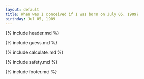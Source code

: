 ```yaml
---
layout: default
title: When was I conceived if I was born on July 05, 1909?
birthday: Jul 05, 1909
---
```


{% include header.md %}

{% include guess.md %}

{% include calculate.md %}

{% include safety.md %}

{% include footer.md %}



